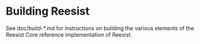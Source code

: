 Building Reesist
=============

See doc/build-*.md for instructions on building the various
elements of the Reesist Core reference implementation of Reesist.
